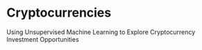# Cryptocurrencies
Using Unsupervised Machine Learning to Explore Cryptocurrency Investment Opportunities
